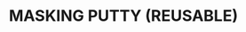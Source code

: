 ---
layout: product
title: "MASKING PUTTY (REUSABLE)"
price: "1800" 
desc: "Masa za maskiranje maketa"
img_path: "/assets/img/A.MIG-8012.webp"
brand: "AMMO"
available: false
special_offer: false
new: false
soon: false
cat: "070000"
subcat: "070100"
subsubcat: "070105"
sifra: "A.MIG-8012"
popular: false
spec: false
---